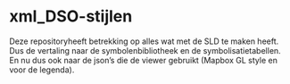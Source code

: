 # xml_DSO-stijlen

Deze repositoryheeft betrekking op alles wat met de SLD te maken heeft.
Dus de vertaling naar de symbolenbibliotheek en de symbolisatietabellen.
En nu dus ook naar de json’s die de viewer gebruikt (Mapbox GL style en voor de legenda).
